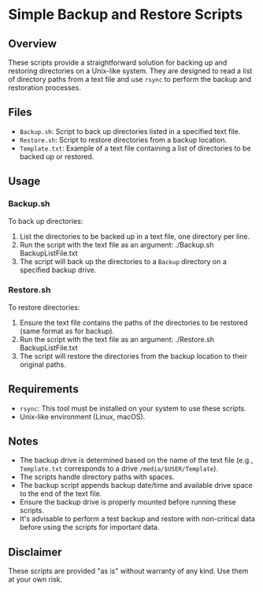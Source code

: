 # Simple Backup and Restore Scripts

## Overview
These scripts provide a straightforward solution for backing up and restoring directories on a Unix-like system. They are designed to read a list of directory paths from a text file and use `rsync` to perform the backup and restoration processes.

## Files
- `Backup.sh`: Script to back up directories listed in a specified text file.
- `Restore.sh`: Script to restore directories from a backup location.
- `Template.txt`: Example of a text file containing a list of directories to be backed up or restored.

## Usage

### Backup.sh
To back up directories:
1. List the directories to be backed up in a text file, one directory per line.
2. Run the script with the text file as an argument: ./Backup.sh BackupListFile.txt
3. The script will back up the directories to a `Backup` directory on a specified backup drive.

### Restore.sh
To restore directories:
1. Ensure the text file contains the paths of the directories to be restored (same format as for backup).
2. Run the script with the text file as an argument: ./Restore.sh BackupListFile.txt
3. The script will restore the directories from the backup location to their original paths.

## Requirements
- `rsync`: This tool must be installed on your system to use these scripts.
- Unix-like environment (Linux, macOS).

## Notes
- The backup drive is determined based on the name of the text file (e.g., `Template.txt` corresponds to a drive `/media/$USER/Template`).
- The scripts handle directory paths with spaces.
- The backup script appends backup date/time and available drive space to the end of the text file.
- Ensure the backup drive is properly mounted before running these scripts.
- It's advisable to perform a test backup and restore with non-critical data before using the scripts for important data.

## Disclaimer
These scripts are provided "as is" without warranty of any kind. Use them at your own risk.
